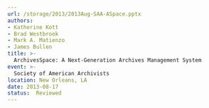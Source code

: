 ```yaml
---
url: /storage/2013/2013Aug-SAA-ASpace.pptx
authors:
- Katherine Kott
- Brad Westbrook
- Mark A. Matienzo
- James Bullen
title: >-
  ArchivesSpace: A Next-Generation Archives Management System
event: >-
  Society of American Archivists
location: New Orleans, LA
date: 2013-08-17
status:  Reviewed
---
```

